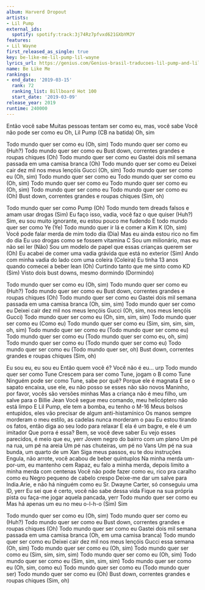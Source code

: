 ```yaml
---
album: Harverd Dropout
artists:
- Lil Pump
external_ids:
  spotify: spotify:track:3j74Rz7pfvxd621GXbYMJY
features:
- Lil Wayne
first_released_as_single: true
key: be-like-me-lil-pump-lil-wayne
lyrics_url: https://genius.com/Genius-brasil-traducoes-lil-pump-and-lil-wayne-be-like-me-traducao-em-portugues-lyrics
name: Be Like Me
rankings:
- end_date: '2019-03-15'
  rank: 72
  ranking_list: Billboard Hot 100
  start_date: '2019-03-09'
release_year: 2019
runtime: 240000
---
```

Então você sabe
Muitas pessoas tentam ser como eu, mas, você sabe
Você não pode ser como eu
Oh, Lil Pump
(CB na batida)
Oh, sim


Todo mundo quer ser como eu (Oh, sim)
Todo mundo quer ser como eu (Huh?)
Todo mundo quer ser como eu
Bust down, correntes grandes e roupas chiques (Oh)
Todo mundo quer ser como eu
Gastei dois mil semana passada em uma camisa branca (Oh)
Todo mundo quer ser como eu
Deixei cair dez mil nos meus lençóis Gucci (Oh, sim)
Todo mundo quer ser como eu (Oh, sim)
Todo mundo quer ser como eu
Todo mundo quer ser como eu (Oh, sim)
Todo mundo quer ser como eu
Todo mundo quer ser como eu (Oh, sim)
Todo mundo quer ser como eu
Todo mundo quer ser como eu (Oh)
Bust down, correntes grandes e roupas chiques (Sim, oh)


Todo mundo quer ser como Pump (Oh)
Todo mundo tem dreads falsos e amam usar drogas (Sim)
Eu faço isso, vadia, você faz o que quiser (Huh?)
Sim, eu sou muito ignorante, eu estou pouco me fudendo
E todo mundo quer ser como Ye (Ye)
Todo mundo quer ir lá e comer a Kim K (Oh, sim)
Você pode falar merda de mim todo dia (Dia)
Mas eu ainda estou rico no fim do dia
Eu uso drogas como se fossem vitamina C
Sou um milionário, mas eu não sei ler (Não)
Sou um modelo de papel que essas crianças querem ser (Oh)
Eu acabei de comer uma vadia grávida que está no exterior (Sim)
Ando com minha vadia do lado com uma coleira (Coleira)
Eu tinha 13 anos quando comecei a beber lean (Oh)
Curtindo tanto que me sinto como KD (Sim)
Visto dois bust downs, mesmo dormindo (Dormindo)


Todo mundo quer ser como eu (Oh, sim)
Todo mundo quer ser como eu (Huh?)
Todo mundo quer ser como eu
Bust down, correntes grandes e roupas chiques (Oh)
Todo mundo quer ser como eu
Gastei dois mil semana passada em uma camisa branca (Oh, sim, sim)
Todo mundo quer ser como eu
Deixei cair dez mil nos meus lençóis Gucci (Oh, sim, nos meus lençóis Gucci)
Todo mundo quer ser como eu (Oh, sim, sim, sim)
Todo mundo quer ser como eu (Como eu)
Todo mundo quer ser como eu (Sim, sim, sim, sim, oh, sim)
Todo mundo quer ser como eu (Todo mundo quer ser como eu)
Todo mundo quer ser como eu (Todo mundo quer ser como eu, oh, sim)
Todo mundo quer ser como eu (Todo mundo quer ser como eu)
Todo mundo quer ser como eu (Todo mundo quer ser, oh)
Bust down, correntes grandes e roupas chiques (Sim, oh)


Eu sou eu, eu sou eu
Então quem você é? Você não é eu... urp
Todo mundo quer ser como Tune
Crescem para ser como Tune, jogam o B como Tune
Ninguém pode ser como Tune, sabe por quê? Porque ele é magnata
E se o sapato encaixa, use ele, eu não posso se esses não são novos
Maninho, por favor, vocês são versões minhas
Mas a criança não é meu filho, um salve para o Billie Jean
Você segue meu comando, meu helicóptero não está limpo
E Lil Pump, ele tem a bomba, eu tenho o M-16
Meus bolsos entupidos, eles vão precisar de algum anti-histamínico
Os manos sempre morderam o meu estilo, as cadelas nunca morderam o pau
Eu estou tirando os fatos, então diga ao seu lodo para relaxar
E ela é um bagre, e ele é um imitador
Que porra é essa? Bem, se você deve saber
Eu vejo esses parecidos, é meio que eu, yerr
Jovem negro do bairro com um plano
Um pé na rua, um pé na areia
Um pé nas chuteiras, um pé no Vans
Um pé na sua bunda, um quarto de um Xan
Siga meus passos, eu te dou instruções
Engula, não arrote, você acabou de beber quíntuplos
Na minha merda um-por-um, eu mantenho cem
Rapaz, eu falo a minha merda, depois limito a minha merda com centenas
Você não pode fazer como eu, rico pra caralho como eu
Negro pequeno de cabelo crespo
Deixe-me dar um salve para India.Arie, e não há ninguém como eu
Sr. Dwayne Carter, só conseguiu uma ID, yerr
Eu sei que é certo, você não sabe dessa vida
Fique na sua própria pista ou faça-me jogar aquela pancada, yerr
Todo mundo quer ser como eu
Mas há apenas um eu no meu o-l-h-o (Sim)
Sim


Todo mundo quer ser como eu (Oh, sim)
Todo mundo quer ser como eu (Huh?)
Todo mundo quer ser como eu
Bust down, correntes grandes e roupas chiques (Oh)
Todo mundo quer ser como eu
Gastei dois mil semana passada em uma camisa branca (Oh, em uma camisa branca)
Todo mundo quer ser como eu
Deixei cair dez mil nos meus lençóis Gucci essa semana (Oh, sim)
Todo mundo quer ser como eu (Oh, sim)
Todo mundo quer ser como eu (Sim, sim, sim, sim)
Todo mundo quer ser como eu (Oh, sim)
Todo mundo quer ser como eu (Sim, sim, sim, sim)
Todo mundo quer ser como eu (Oh, sim, como eu)
Todo mundo quer ser como eu (Todo mundo quer ser)
Todo mundo quer ser como eu (Oh)
Bust down, correntes grandes e roupas chiques (Sim, oh)
